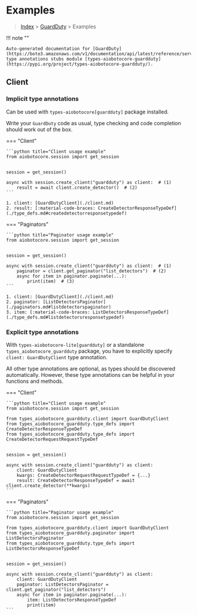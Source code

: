 # Examples

> [Index](../README.md) > [GuardDuty](./README.md) > Examples

!!! note ""

    Auto-generated documentation for [GuardDuty](https://boto3.amazonaws.com/v1/documentation/api/latest/reference/services/guardduty.html#GuardDuty)
    type annotations stubs module [types-aiobotocore-guardduty](https://pypi.org/project/types-aiobotocore-guardduty/).

## Client

### Implicit type annotations

Can be used with `types-aiobotocore[guardduty]` package installed.

Write your `GuardDuty` code as usual,
type checking and code completion should work out of the box.



=== "Client"

    ```python title="Client usage example"
    from aiobotocore.session import get_session


    session = get_session()

    async with session.create_client("guardduty") as client:  # (1)
        result = await client.create_detector()  # (2)
    ```

    1. client: [GuardDutyClient](./client.md)
    2. result: [:material-code-braces: CreateDetectorResponseTypeDef](./type_defs.md#createdetectorresponsetypedef) 



=== "Paginators"

    ```python title="Paginator usage example"
    from aiobotocore.session import get_session


    session = get_session()

    async with session.create_client("guardduty") as client:  # (1)
        paginator = client.get_paginator("list_detectors")  # (2)
        async for item in paginator.paginate(...):
            print(item)  # (3)
    ```

    1. client: [GuardDutyClient](./client.md)
    2. paginator: [ListDetectorsPaginator](./paginators.md#listdetectorspaginator)
    3. item: [:material-code-braces: ListDetectorsResponseTypeDef](./type_defs.md#listdetectorsresponsetypedef) 




### Explicit type annotations

With `types-aiobotocore-lite[guardduty]`
or a standalone `types_aiobotocore_guardduty` package, you have to explicitly specify
`client: GuardDutyClient` type annotation.

All other type annotations are optional, as types should be discovered automatically.
However, these type annotations can be helpful in your functions and methods.


=== "Client"

    ```python title="Client usage example"
    from aiobotocore.session import get_session

    from types_aiobotocore_guardduty.client import GuardDutyClient
    from types_aiobotocore_guardduty.type_defs import CreateDetectorResponseTypeDef
    from types_aiobotocore_guardduty.type_defs import CreateDetectorRequestRequestTypeDef


    session = get_session()

    async with session.create_client("guardduty") as client:
        client: GuardDutyClient
        kwargs: CreateDetectorRequestRequestTypeDef = {...}
        result: CreateDetectorResponseTypeDef = await client.create_detector(**kwargs)
    ```



=== "Paginators"

    ```python title="Paginator usage example"
    from aiobotocore.session import get_session

    from types_aiobotocore_guardduty.client import GuardDutyClient
    from types_aiobotocore_guardduty.paginator import ListDetectorsPaginator
    from types_aiobotocore_guardduty.type_defs import ListDetectorsResponseTypeDef


    session = get_session()

    async with session.create_client("guardduty") as client:
        client: GuardDutyClient
        paginator: ListDetectorsPaginator = client.get_paginator("list_detectors")
        async for item in paginator.paginate(...):
            item: ListDetectorsResponseTypeDef
            print(item)
    ```


